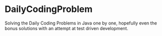 # DailyCodingProblem

Solving the Daily Coding Problems in Java one by one, hopefully even the bonus solutions with an attempt at test driven development. 
